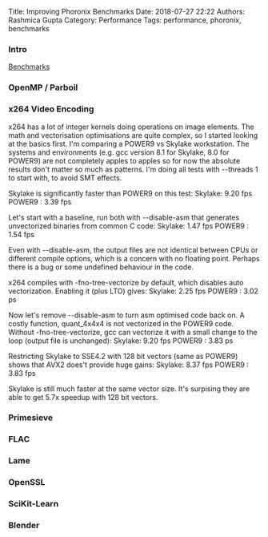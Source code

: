 Title: Improving Phoronix Benchmarks
Date: 2018-07-27 22:22
Authors: Rashmica Gupta
Category: Performance
Tags: performance, phoronix, benchmarks
 

### Intro


[Benchmarks](https://www.phoronix.com/scan.php?page=article&item=power9-talos-2&num=1)

### OpenMP / Parboil

### x264 Video Encoding
x264 has a lot of integer kernels doing operations on image elements. The math and vectorisation optimisations are quite complex, so I started looking at the basics first. I'm comparing a POWER9 vs Skylake workstation. The systems and environments (e.g. gcc version 8.1 for Skylake, 8.0 for POWER9) are not completely apples to apples so for now the absolute results don't matter so much as patterns. I'm doing all tests with --threads 1 to start with, to avoid SMT effects.

Skylake is significantly faster than POWER9 on this test:
Skylake: 9.20 fps
POWER9 : 3.39 fps

Let's start with a baseline, run both with --disable-asm that generates unvectorized binaries from common C code:
Skylake: 1.47 fps
POWER9 : 1.54 fps

Even with --disable-asm, the output files are not identical between CPUs or different compile options, which is a concern with no floating point. Perhaps there is a bug or some undefined behaviour in the code.

x264 compiles with -fno-tree-vectorize by default, which disables auto vectorization. Enabling it (plus LTO) gives:
Skylake: 2.25 fps
POWER9 : 3.02 ps

Now let's remove --disable-asm to turn asm optimised code back on. A costly function, quant_4x4x4 is not vectorized in the POWER9 code. Without -fno-tree-vectorize, gcc can vectorize it with a small change to the loop (output file is unchanged):
Skylake: 9.20 fps
POWER9 : 3.83 ps

Restricting Skylake to SSE4.2 with 128 bit vectors (same as POWER9) shows that AVX2 does't provide huge gains:
Skylake: 8.37 fps
POWER9 : 3.83 fps

Skylake is still much faster at the same vector size. It's surpising they are able to get 5.7x speedup with 128 bit vectors. 


### Primesieve

### FLAC

### Lame

### OpenSSL

### SciKit-Learn

### Blender
